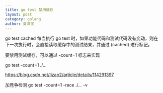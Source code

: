 ```yaml
---
title: go test 禁用缓存
layout: post
category: golang
author: 夏泽民
---
```

go test cached
每当执行 go test 时，如果功能代码和测试代码没有变动，则在下一次执行时，会直接读取缓存中的测试结果，并通过 (cached) 进行标记。

要禁用测试缓存，可以通过 -count=1 标志来实现

go test -count=1 ./…

https://blog.csdn.net/lizao2/article/details/114291397
<!-- more -->
加竞争检测
go test -count=1 -race ./... -v
